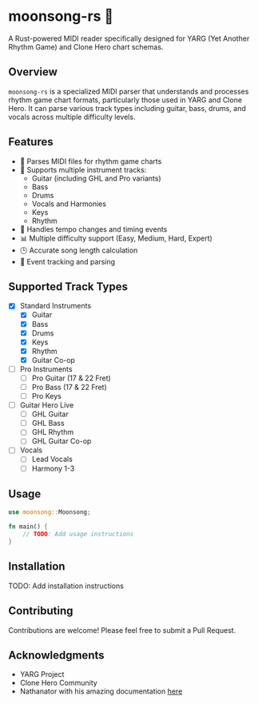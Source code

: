 
# moonsong-rs 🎸

A Rust-powered MIDI reader specifically designed for YARG (Yet Another Rhythm Game) and Clone Hero chart schemas.

## Overview

`moonsong-rs` is a specialized MIDI parser that understands and processes rhythm game chart formats, particularly those used in YARG and Clone Hero. It can parse various track types including guitar, bass, drums, and vocals across multiple difficulty levels.

## Features

- 🎵 Parses MIDI files for rhythm game charts
- 🎸 Supports multiple instrument tracks:
  - Guitar (including GHL and Pro variants)
  - Bass
  - Drums
  - Vocals and Harmonies
  - Keys
  - Rhythm
- 🔄 Handles tempo changes and timing events
- 📊 Multiple difficulty support (Easy, Medium, Hard, Expert)
- 🕒 Accurate song length calculation
- 📝 Event tracking and parsing

## Supported Track Types

- [x] Standard Instruments
  - [x] Guitar
  - [x] Bass
  - [x] Drums
  - [x] Keys
  - [x] Rhythm
  - [x] Guitar Co-op

- [ ] Pro Instruments
  - [ ] Pro Guitar (17 & 22 Fret)
  - [ ] Pro Bass (17 & 22 Fret)
  - [ ] Pro Keys

- [ ] Guitar Hero Live
  - [ ] GHL Guitar
  - [ ] GHL Bass
  - [ ] GHL Rhythm
  - [ ] GHL Guitar Co-op

- [ ] Vocals
  - [ ] Lead Vocals
  - [ ] Harmony 1-3

## Usage

```rust
use moonsong::Moonsong;

fn main() {
    // TODO: Add usage instructions
}
```

## Installation

TODO: Add installation instructions


## Contributing

Contributions are welcome! Please feel free to submit a Pull Request.


## Acknowledgments

- YARG Project
- Clone Hero Community
- Nathanator with his amazing documentation [here](https://github.com/TheNathannator/GuitarGame_ChartFormats)
